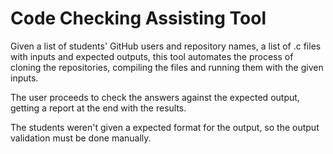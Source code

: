 # Code Checking Assisting Tool

Given a list of students' GitHub users and repository names, a list of .c files with inputs and expected outputs, this tool automates the process of cloning the repositories, compiling the files and running them with the given inputs.

The user proceeds to check the answers against the expected output, getting a report at the end with the results.

The students weren't given a expected format for the output, so the output validation must be done manually.
